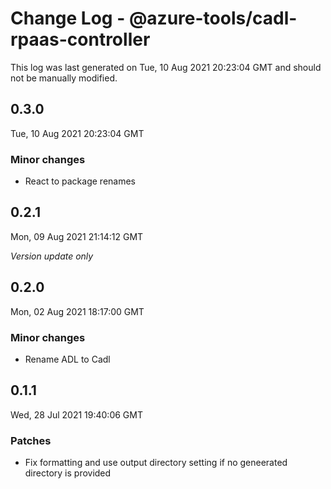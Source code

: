 # Change Log - @azure-tools/cadl-rpaas-controller

This log was last generated on Tue, 10 Aug 2021 20:23:04 GMT and should not be manually modified.

## 0.3.0
Tue, 10 Aug 2021 20:23:04 GMT

### Minor changes

- React to package renames

## 0.2.1
Mon, 09 Aug 2021 21:14:12 GMT

_Version update only_

## 0.2.0
Mon, 02 Aug 2021 18:17:00 GMT

### Minor changes

- Rename ADL to Cadl

## 0.1.1
Wed, 28 Jul 2021 19:40:06 GMT

### Patches

- Fix formatting and use output directory setting if no geneerated directory is provided


